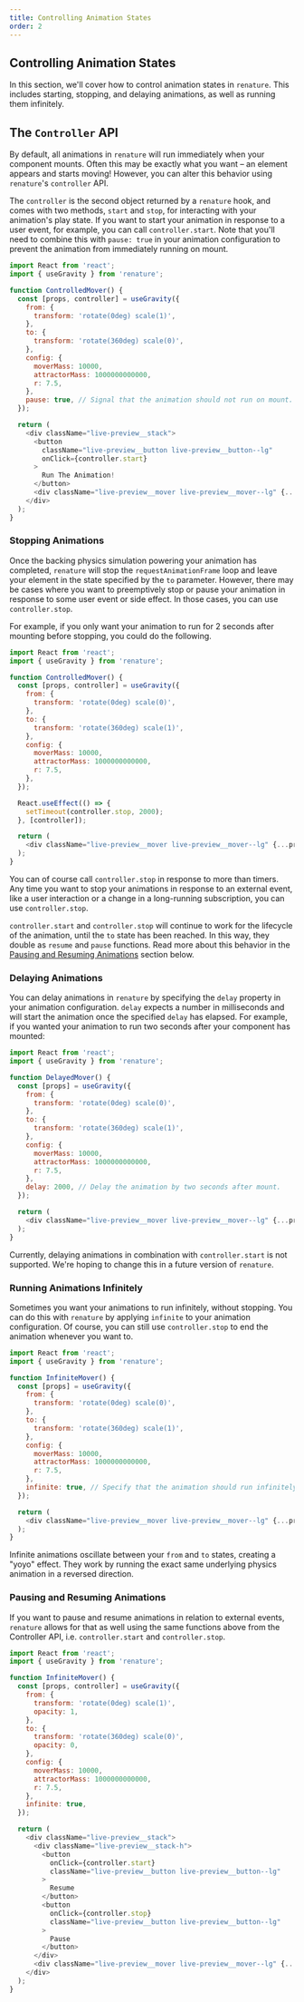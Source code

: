 ```yaml
---
title: Controlling Animation States
order: 2
---
```


## Controlling Animation States

In this section, we'll cover how to control animation states in `renature`. This includes starting, stopping, and delaying animations, as well as running them infinitely.

## The `Controller` API

By default, all animations in `renature` will run immediately when your component mounts. Often this may be exactly what you want – an element appears and starts moving! However, you can alter this behavior using `renature`'s `controller` API.

The `controller` is the second object returned by a `renature` hook, and comes with two methods, `start` and `stop`, for interacting with your animation's play state. If you want to start your animation in response to a user event, for example, you can call `controller.start`. Note that you'll need to combine this with `pause: true` in your animation configuration to prevent the animation from immediately running on mount.

```js live=true
import React from 'react';
import { useGravity } from 'renature';

function ControlledMover() {
  const [props, controller] = useGravity({
    from: {
      transform: 'rotate(0deg) scale(1)',
    },
    to: {
      transform: 'rotate(360deg) scale(0)',
    },
    config: {
      moverMass: 10000,
      attractorMass: 1000000000000,
      r: 7.5,
    },
    pause: true, // Signal that the animation should not run on mount.
  });

  return (
    <div className="live-preview__stack">
      <button
        className="live-preview__button live-preview__button--lg"
        onClick={controller.start}
      >
        Run The Animation!
      </button>
      <div className="live-preview__mover live-preview__mover--lg" {...props} />
    </div>
  );
}
```

### Stopping Animations

Once the backing physics simulation powering your animation has completed, `renature` will stop the `requestAnimationFrame` loop and leave your element in the state specified by the `to` parameter. However, there may be cases where you want to preemptively stop or pause your animation in response to some user event or side effect. In those cases, you can use `controller.stop`.

For example, if you only want your animation to run for 2 seconds after mounting before stopping, you could do the following.

```js live=true
import React from 'react';
import { useGravity } from 'renature';

function ControlledMover() {
  const [props, controller] = useGravity({
    from: {
      transform: 'rotate(0deg) scale(0)',
    },
    to: {
      transform: 'rotate(360deg) scale(1)',
    },
    config: {
      moverMass: 10000,
      attractorMass: 1000000000000,
      r: 7.5,
    },
  });

  React.useEffect(() => {
    setTimeout(controller.stop, 2000);
  }, [controller]);

  return (
    <div className="live-preview__mover live-preview__mover--lg" {...props} />
  );
}
```

You can of course call `controller.stop` in response to more than timers. Any time you want to stop your animations in response to an external event, like a user interaction or a change in a long-running subscription, you can use `controller.stop`.

`controller.start` and `controller.stop` will continue to work for the lifecycle of the animation, until the `to` state has been reached. In this way, they double as `resume` and `pause` functions. Read more about this behavior in the [Pausing and Resuming Animations](#pausing-and-resuming-animations) section below.

### Delaying Animations

You can delay animations in `renature` by specifying the `delay` property in your animation configuration. `delay` expects a number in milliseconds and will start the animation once the specified `delay` has elapsed. For example, if you wanted your animation to run two seconds after your component has mounted:

```js live=true
import React from 'react';
import { useGravity } from 'renature';

function DelayedMover() {
  const [props] = useGravity({
    from: {
      transform: 'rotate(0deg) scale(0)',
    },
    to: {
      transform: 'rotate(360deg) scale(1)',
    },
    config: {
      moverMass: 10000,
      attractorMass: 1000000000000,
      r: 7.5,
    },
    delay: 2000, // Delay the animation by two seconds after mount.
  });

  return (
    <div className="live-preview__mover live-preview__mover--lg" {...props} />
  );
}
```

Currently, delaying animations in combination with `controller.start` is not supported. We're hoping to change this in a future version of `renature`.

### Running Animations Infinitely

Sometimes you want your animations to run infinitely, without stopping. You can do this with `renature` by applying `infinite` to your animation configuration. Of course, you can still use `controller.stop` to end the animation whenever you want to.

```js live=true
import React from 'react';
import { useGravity } from 'renature';

function InfiniteMover() {
  const [props] = useGravity({
    from: {
      transform: 'rotate(0deg) scale(0)',
    },
    to: {
      transform: 'rotate(360deg) scale(1)',
    },
    config: {
      moverMass: 10000,
      attractorMass: 1000000000000,
      r: 7.5,
    },
    infinite: true, // Specify that the animation should run infinitely.
  });

  return (
    <div className="live-preview__mover live-preview__mover--lg" {...props} />
  );
}
```

Infinite animations oscillate between your `from` and `to` states, creating a "yoyo" effect. They work by running the exact same underlying physics animation in a reversed direction.

### Pausing and Resuming Animations

If you want to pause and resume animations in relation to external events, `renature` allows for that as well using the same functions above from the Controller API, i.e. `controller.start` and `controller.stop`.

```js live=true
import React from 'react';
import { useGravity } from 'renature';

function InfiniteMover() {
  const [props, controller] = useGravity({
    from: {
      transform: 'rotate(0deg) scale(1)',
      opacity: 1,
    },
    to: {
      transform: 'rotate(360deg) scale(0)',
      opacity: 0,
    },
    config: {
      moverMass: 10000,
      attractorMass: 1000000000000,
      r: 7.5,
    },
    infinite: true,
  });

  return (
    <div className="live-preview__stack">
      <div className="live-preview__stack-h">
        <button
          onClick={controller.start}
          className="live-preview__button live-preview__button--lg"
        >
          Resume
        </button>
        <button
          onClick={controller.stop}
          className="live-preview__button live-preview__button--lg"
        >
          Pause
        </button>
      </div>
      <div className="live-preview__mover live-preview__mover--lg" {...props} />
    </div>
  );
}
```
